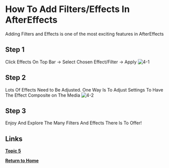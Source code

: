 # How To Add Filters/Effects In AfterEffects

Adding Filters and Effects is one of the most exciting features in AfterEffects

## Step 1

Click Effects On Top Bar -> Select Chosen Effect/Filter -> Apply
![4-1](https://user-images.githubusercontent.com/97974825/204572661-8e6447b5-24be-4f68-8c96-833aa15cdef9.png)


## Step 2

Lots Of Effects Need to Be Adjusted. One Way Is To Adjust Settings To Have The Effect Composite on The Media
![4-2](https://user-images.githubusercontent.com/97974825/204572707-f408b05d-ac42-4721-b50a-12ed81f53019.png)

## Step 3
Enjoy And Explore The Many Filters And Effects There Is To Offer!

## Links

[**Topic 5**](Topic5.md)

[**Return to Home**](README.md)
